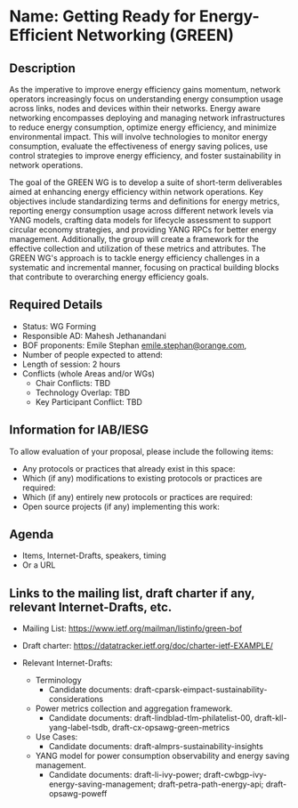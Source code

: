 # Name: Getting Ready for Energy-Efficient Networking (GREEN)
## Description 

As the imperative to improve energy efficiency gains momentum, network operators increasingly focus on understanding energy consumption usage across links, nodes and devices within their networks. 
Energy aware networking encompasses deploying and managing network infrastructures to reduce energy consumption, optimize energy efficiency, and minimize environmental impact. This will involve technologies to monitor energy consumption, evaluate the effectiveness of energy saving polices, use control strategies to improve energy efficiency, and foster sustainability in network operations.

The goal of the GREEN WG is to develop a suite of short-term deliverables aimed at enhancing energy efficiency within network operations. Key objectives include standardizing terms and definitions for energy metrics, reporting energy consumption usage across different network levels via YANG models, crafting data models for lifecycle assessment to support circular economy strategies, and providing YANG RPCs for better energy management. Additionally, the group will create a framework for the effective collection and utilization of these metrics and attributes. The GREEN WG's approach is to tackle energy efficiency challenges in a systematic and incremental manner, focusing on practical building blocks that contribute to overarching energy efficiency goals.

## Required Details
- Status: WG Forming
- Responsible AD: Mahesh Jethanandani
- BOF proponents: Emile Stephan <emile.stephan@orange.com>, 
- Number of people expected to attend: 
- Length of session: 2 hours
- Conflicts (whole Areas and/or WGs)
   - Chair Conflicts: TBD
   - Technology Overlap: TBD
   - Key Participant Conflict: TBD

## Information for IAB/IESG
To allow evaluation of your proposal, please include the following items:

- Any protocols or practices that already exist in this space:
- Which (if any) modifications to existing protocols or practices are required:
- Which (if any) entirely new protocols or practices are required:
- Open source projects (if any) implementing this work:

## Agenda
   - Items, Internet-Drafts, speakers, timing
   - Or a URL

## Links to the mailing list, draft charter if any, relevant Internet-Drafts, etc.
   - Mailing List: https://www.ietf.org/mailman/listinfo/green-bof
   - Draft charter: <TBUpdated> https://datatracker.ietf.org/doc/charter-ietf-EXAMPLE/
   - Relevant Internet-Drafts:

     - Terminology 
       - Candidate documents: draft-cparsk-eimpact-sustainability-considerations
     - Power metrics collection and aggregation framework.
       - Candidate documents: draft-lindblad-tlm-philatelist-00, draft-kll-yang-label-tsdb, draft-cx-opsawg-green-metrics
     - Use Cases:
       - Candidate documents: draft-almprs-sustainability-insights
     - YANG model for power consumption observability and energy saving management.
       - Candidate documents: draft-li-ivy-power; draft-cwbgp-ivy-energy-saving-management; draft-petra-path-energy-api; 
         draft-opsawg-poweff
